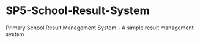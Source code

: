 # SP5-School-Result-System
Primary School Result Management System - A simple result management system
